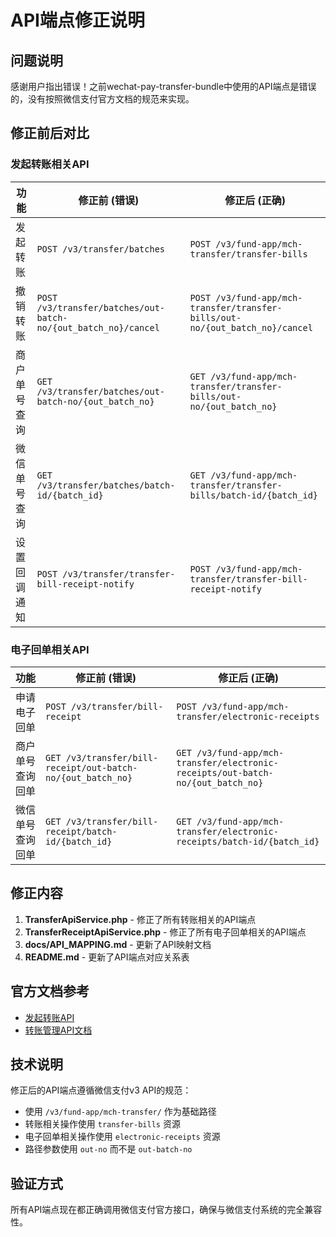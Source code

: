 # API端点修正说明

## 问题说明

感谢用户指出错误！之前wechat-pay-transfer-bundle中使用的API端点是错误的，没有按照微信支付官方文档的规范来实现。

## 修正前后对比

### 发起转账相关API

| 功能 | 修正前 (错误) | 修正后 (正确) |
|------|---------------|---------------|
| 发起转账 | `POST /v3/transfer/batches` | `POST /v3/fund-app/mch-transfer/transfer-bills` |
| 撤销转账 | `POST /v3/transfer/batches/out-batch-no/{out_batch_no}/cancel` | `POST /v3/fund-app/mch-transfer/transfer-bills/out-no/{out_batch_no}/cancel` |
| 商户单号查询 | `GET /v3/transfer/batches/out-batch-no/{out_batch_no}` | `GET /v3/fund-app/mch-transfer/transfer-bills/out-no/{out_batch_no}` |
| 微信单号查询 | `GET /v3/transfer/batches/batch-id/{batch_id}` | `GET /v3/fund-app/mch-transfer/transfer-bills/batch-id/{batch_id}` |
| 设置回调通知 | `POST /v3/transfer/transfer-bill-receipt-notify` | `POST /v3/fund-app/mch-transfer/transfer-bill-receipt-notify` |

### 电子回单相关API

| 功能 | 修正前 (错误) | 修正后 (正确) |
|------|---------------|---------------|
| 申请电子回单 | `POST /v3/transfer/bill-receipt` | `POST /v3/fund-app/mch-transfer/electronic-receipts` |
| 商户单号查询回单 | `GET /v3/transfer/bill-receipt/out-batch-no/{out_batch_no}` | `GET /v3/fund-app/mch-transfer/electronic-receipts/out-batch-no/{out_batch_no}` |
| 微信单号查询回单 | `GET /v3/transfer/bill-receipt/batch-id/{batch_id}` | `GET /v3/fund-app/mch-transfer/electronic-receipts/batch-id/{batch_id}` |

## 修正内容

1. **TransferApiService.php** - 修正了所有转账相关的API端点
2. **TransferReceiptApiService.php** - 修正了所有电子回单相关的API端点
3. **docs/API_MAPPING.md** - 更新了API映射文档
4. **README.md** - 更新了API端点对应关系表

## 官方文档参考

- [发起转账API](https://pay.weixin.qq.com/doc/v3/merchant/4012716434)
- [转账管理API文档](https://pay.weixin.qq.com/doc/v3/merchant/4012711988)

## 技术说明

修正后的API端点遵循微信支付v3 API的规范：
- 使用 `/v3/fund-app/mch-transfer/` 作为基础路径
- 转账相关操作使用 `transfer-bills` 资源
- 电子回单相关操作使用 `electronic-receipts` 资源
- 路径参数使用 `out-no` 而不是 `out-batch-no`

## 验证方式

所有API端点现在都正确调用微信支付官方接口，确保与微信支付系统的完全兼容性。